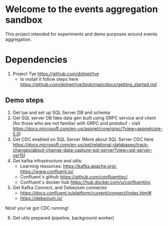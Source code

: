 # Welcome to the events aggregation sandbox

This project intended for experiments and demo purposes around events aggregation.

# Dependencies
1. Project Tye https://github.com/dotnet/tye
    - to install it follow steps here https://github.com/dotnet/tye/blob/main/docs/getting_started.md


## Demo steps
1. Get tye and set up SQL Server DB and schema
2. Get SQL server DB fake data gen built using GRPC service and client (for those who are not familiar with GRPC and protobuf - visit https://docs.microsoft.com/en-us/aspnet/core/grpc/?view=aspnetcore-5.0)
3. Get CDC enabled on SQL Server (More about SQL Server CDC here https://docs.microsoft.com/en-us/sql/relational-databases/track-changes/about-change-data-capture-sql-server?view=sql-server-ver15)
4. Get kafka infrastructure and utils:
    - Learning resources: https://kafka.apache.org/, https://www.confluent.io/
    - Confluent`s github https://github.com/confluentinc/
    - Confluent`s docker hub https://hub.docker.com/u/confluentinc
5. Get Kafka Connect, and Debezium connector
    - https://docs.confluent.io/platform/current/connect/index.html#
    - https://debezium.io/


Nice! you've got CDC running!

6. Get utils prepared (pipeline, background worker)